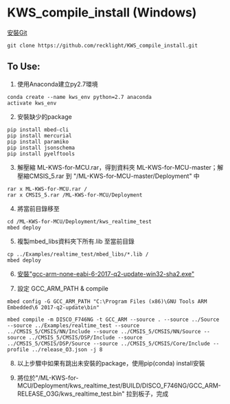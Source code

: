 # KWS_compile_install (Windows)

[安裝Git](https://git-scm.com/)

```
git clone https://github.com/recklight/KWS_compile_install.git
```

## To Use:


1. 使用Anaconda建立py2.7環境
```
conda create --name kws_env python=2.7 anaconda
activate kws_env
```


2. 安裝缺少的package
```
pip install mbed-cli
pip install mercurial
pip install paramiko
pip install jsonschema
pip install pyelftools
```


3. 解壓縮 ML-KWS-for-MCU.rar，得到資料夾 ML-KWS-for-MCU-master；解壓縮CMSIS_5.rar 到 "/ML-KWS-for-MCU-master/Deployment" 中
```
rar x ML-KWS-for-MCU.rar /
rar x CMSIS_5.rar /ML-KWS-for-MCU/Deployment
```


4. 將當前目錄移至
```
cd /ML-KWS-for-MCU/Deployment/kws_realtime_test
mbed deploy
```


5. 複製mbed_libs資料夾下所有.lib 至當前目錄
```
cp ../Examples/realtime_test/mbed_libs/*.lib /
mbed deploy
```


6. [安裝"gcc-arm-none-eabi-6-2017-q2-update-win32-sha2.exe"](https://developer.arm.com/-/media/Files/downloads/gnu-rm/6-2017q2/gcc-arm-none-eabi-6-2017-q2-update-win32-sha2.exe?revision=419232c3-aefe-4049-a88a-7b4ea055ebc7?product=GNU-RM%20Downloads,32-bit,,Windows,6-2017-q2-update)


7. 設定 GCC_ARM_PATH & compile
```
mbed config -G GCC_ARM_PATH "C:\Program Files (x86)\GNU Tools ARM Embedded\6 2017-q2-update\bin"

mbed compile -m DISCO_F746NG -t GCC_ARM --source . --source ../Source --source ../Examples/realtime_test --source ../CMSIS_5/CMSIS/NN/Include --source ../CMSIS_5/CMSIS/NN/Source --source ../CMSIS_5/CMSIS/DSP/Include --source ../CMSIS_5/CMSIS/DSP/Source --source ../CMSIS_5/CMSIS/Core/Include --profile ../release_O3.json -j 8

```


8. 以上步驟中如果有跳出未安裝的package，使用pip(conda) install安裝


9. 將位於"/ML-KWS-for-MCU/Deployment/kws_realtime_test/BUILD/DISCO_F746NG/GCC_ARM-RELEASE_O3G/kws_realtime_test.bin" 拉到板子，完成


